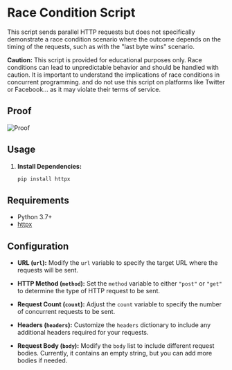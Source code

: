 # Race Condition Script

This script sends parallel HTTP requests but does not specifically demonstrate a race condition scenario where the outcome depends on the timing of the requests, such as with the "last byte wins" scenario.


**Caution:** This script is provided for educational purposes only. Race conditions can lead to unpredictable behavior and should be handled with caution. It is important to understand the implications of race conditions in concurrent programming. and do not use this script on platforms like Twitter or Facebook... as it may violate their terms of service.

## Proof
![Proof]([blob:https://github.com/3ac0d472-eeda-4d77-bb28-d878509c565b](https://github.com/sayfpack13/race-condition/blob/main/proof.png))


## Usage

1. **Install Dependencies:**
   ```bash
   pip install httpx

## Requirements

- Python 3.7+
- [httpx](https://github.com/encode/httpx)

## Configuration

- **URL (`url`):**
  Modify the `url` variable to specify the target URL where the requests will be sent.

- **HTTP Method (`method`):**
  Set the `method` variable to either `"post"` or `"get"` to determine the type of HTTP request to be sent.

- **Request Count (`count`):**
  Adjust the `count` variable to specify the number of concurrent requests to be sent.

- **Headers (`headers`):**
  Customize the `headers` dictionary to include any additional headers required for your requests.

- **Request Body (`body`):**
  Modify the `body` list to include different request bodies. Currently, it contains an empty string, but you can add more bodies if needed.
